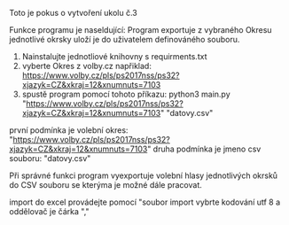 Toto je pokus o vytvoření ukolu č.3

Funkce programu je naseldující: 
Program exportuje z vybraného Okresu jednotlivé okrsky uloží je do uživatelem definováného souboru.

1) Nainstalujte jednotliové knihovny s requirments.txt
2) vyberte Okres z volby.cz napřiklad: https://www.volby.cz/pls/ps2017nss/ps32?xjazyk=CZ&xkraj=12&xnumnuts=7103
3) spustě program pomocí tohoto příkazu: 
python3 main.py "https://www.volby.cz/pls/ps2017nss/ps32?xjazyk=CZ&xkraj=12&xnumnuts=7103" "datovy.csv"

první podmínka je volební okres: "https://www.volby.cz/pls/ps2017nss/ps32?xjazyk=CZ&xkraj=12&xnumnuts=7103"
druha podmínka je jmeno csv souboru: "datovy.csv"

Při správné funkci program vyexportuje volební hlasy jednotlivých okrsků do CSV souboru se kterýma je možné dále pracovat. 

import do excel provádejte pomocí "soubor import vybrte kodování utf 8 a oddělovač je čárka ","
